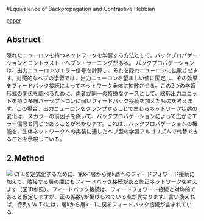 #Equivalence of Backpropagation and Contrastive Hebbian

[paper](https://watermark.silverchair.com/089976603762552988.pdf?token=AQECAHi208BE49Ooan9kkhW_Ercy7Dm3ZL_9Cf3qfKAc485ysgAAAsMwggK_BgkqhkiG9w0BBwagggKwMIICrAIBADCCAqUGCSqGSIb3DQEHATAeBglghkgBZQMEAS4wEQQMXRUjrsXn0o_MchCzAgEQgIICdoys1-bItI1R7zAsToVddrFxv4cT-85mgZKHMvzPEKtEeljwyDHxNxeH7GqltrhgJu9zD1lo2ECDXe6J4mEwYWwsWcz5mwfPgOT3qXCnfzJWMr_6CBX1CuCiBhiZsuQtfYkZMtCBLXX5AohY52WMB9mJtL4IrtB67MR5Yk5L5SbZehacfieQ6zYY51uxniSBpS_bYC5tmBj-wkWc55WFHdZtvdf6kI48lZ2lHKTycpeucqvKpSxGNS87ocemRdjI2HIla5w3983P92ghGCSjlSbVTRtA6dunGfQVSVlxrQoh8zqcyj4Kh1l79O3jQn4jSoaC4Y41wsCygNa0zeeoaVBl5adfCFxZUEtZ_WEztpII3I3gZPxBqq2ndYXC0G43ayboSU4ITvvKuLQk7QiWXR63yJ-eltY2k9-v6WeOVS_nzKCzuwd2wfZmP00hK95mBAzDgD_k-E_gxpSt6vGkD1ibql9YtaooZVV7CBsbL2P3Ir_7gZO6iAawQqlmC1iVQHC0slh-DbCBlytBRu0Bb1_VpBi70cu4kxU9Ug_B2m18YY6brSD3R8N2MTPxTWhg3EOsRWP5SvYH6E-VccAvgizV9a8PsrhOQ_pcqrfZ08gtVkkx-nAzRNw7wJ6hXyiJtiQDJLZAoQuCfZECtsp4or0gBHrV9Gjeg-wvl5jA-s7etBuqH3QF1BLzxY0VH0b4wDYhzC9cMdexhPLYuOYtomyEC_JVFh62fBQ7SzZpm-3PrQs9yVyExlYm08-WuQun-ahR7a9Pf7RR_Kr50uyA874i0GSyR7KiyEepepJyQBkqSu7DeUjSUdAQc_i5koUHvl48Y2nWTQ)

<script type="text/javascript" async src="https://cdnjs.cloudflare.com/ajax/libs/mathjax/2.7.7/MathJax.js?config=TeX-MML-AM_CHTML">
</script>
<script type="text/x-mathjax-config">
 MathJax.Hub.Config({
 tex2jax: {
 inlineMath: [['$', '$'] ],
 displayMath: [ ['$$','$$'], ["\\[","\\]"] ]
 }
 });
</script>
## Abstruct
隠れたニューロンを持つネットワークを学習する方法として，バックプロパゲーションとコントラスト・ヘブン・ラーニングがある。
バックプロパゲーションは、出力ニューロンのエラー信号を計算し、それを隠れニューロンに拡散させます。対照的なヘブの学習では、出力ニューロンを望ましい値に固定し、その効果をフィードバック接続によってネットワーク全体に拡散させる。この2つの学習形式の関係を調べるために、両者が同一の特殊なケースとして、線形出力ユニットを持つ多層パーセプトロンに弱いフィードバック接続を加えたものを考えます。この場合、出力ニューロンをクランプすることで生じるネットワーク状態の変化は、スカラーの前因子を除いて、バックプロパゲーションによって広がるエラー信号と同じであることがわかります。これは、バックプロパゲーションの機能を、生体ネットワークへの実装に適したヘブ型の学習アルゴリズムで代替できることを示唆している。


## 2.Method
![](CHL/)
CHLを定式化するために、第k-1層から第k層へのフィードフォワード接続に加えて、隣接する層の間にもフィードバック接続がある修正ネットワークを考えます（図1B参照）。フィードバック接続は、フィードフォワード接続と対称的であると仮定しますが、正の係数γが掛けられている点が異なります。言い換えれば，行列γ W Tkには，層kから層k - 1に戻るフィードバック接続が含まれている．

